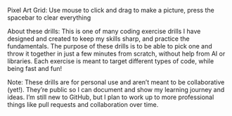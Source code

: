 Pixel Art Grid: Use mouse to click and drag to make a picture, press the spacebar to clear everything


About these drills: This is one of many coding exercise drills I have designed and created to keep my skills sharp, and practice the fundamentals. The purpose of these drills is to be able to pick one and throw it together in just a few minutes from scratch, without help from AI or libraries. Each exercise is meant to target different types of code, while being fast and fun!

Note: These drills are for personal use and aren’t meant to be collaborative (yet!). They’re public so I can document and show my learning journey and ideas. I’m still new to GitHub, but I plan to work up to more professional things like pull requests and collaboration over time.
